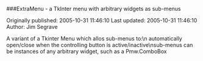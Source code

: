 ###ExtraMenu - a TkInter menu with arbitrary widgets as sub-menus

Originally published: 2005-10-31 11:46:10
Last updated: 2005-10-31 11:46:10
Author: Jim Segrave

A variant of a Tkinter Menu which allos sub-menus to:\n  automatically open/close when the controlling button is active/inactive\nsub-menus can be instances of any arbitrary widget, such as a Pmw.ComboBox